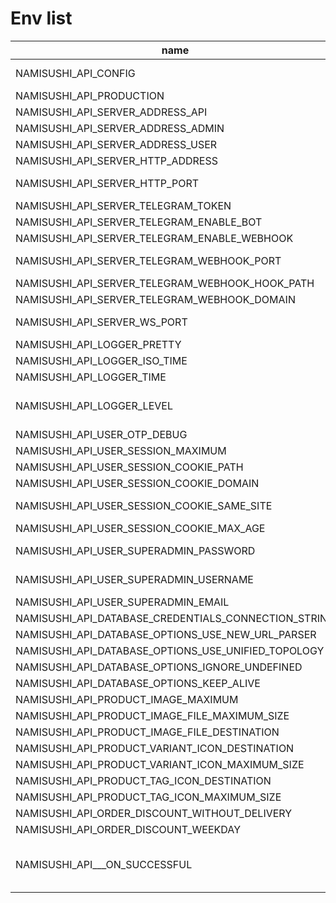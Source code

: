 # Env list

| name                                                 | description          | type            | valid                                  |
|------------------------------------------------------|----------------------|-----------------|----------------------------------------|
| NAMISUSHI_API_CONFIG                                 | Path to the yml file | string          |                                        |
| NAMISUSHI_API_PRODUCTION                             |                      | boolean         |                                        |
| NAMISUSHI_API_SERVER_ADDRESS_API                     |                      | string          |                                        |
| NAMISUSHI_API_SERVER_ADDRESS_ADMIN                   |                      | string          |                                        |
| NAMISUSHI_API_SERVER_ADDRESS_USER                    |                      | string          |                                        |
| NAMISUSHI_API_SERVER_HTTP_ADDRESS                    |                      | string          |                                        |
| NAMISUSHI_API_SERVER_HTTP_PORT                       |                      | integer         | Range: 1...65353                       |
| NAMISUSHI_API_SERVER_TELEGRAM_TOKEN                  |                      | string          |                                        |
| NAMISUSHI_API_SERVER_TELEGRAM_ENABLE_BOT             |                      | boolean         |                                        |
| NAMISUSHI_API_SERVER_TELEGRAM_ENABLE_WEBHOOK         |                      | boolean         |                                        |
| NAMISUSHI_API_SERVER_TELEGRAM_WEBHOOK_PORT           |                      | integer         | Range: 1...65353                       |
| NAMISUSHI_API_SERVER_TELEGRAM_WEBHOOK_HOOK_PATH      |                      | string          |                                        |
| NAMISUSHI_API_SERVER_TELEGRAM_WEBHOOK_DOMAIN         |                      | string          |                                        |
| NAMISUSHI_API_SERVER_WS_PORT                         |                      | integer         | Range: 1...65353                       |
| NAMISUSHI_API_LOGGER_PRETTY                          |                      | boolean         |                                        |
| NAMISUSHI_API_LOGGER_ISO_TIME                        |                      | boolean         |                                        |
| NAMISUSHI_API_LOGGER_TIME                            |                      | boolean         |                                        |
| NAMISUSHI_API_LOGGER_LEVEL                           |                      | string          | enum: <br />-info;<br />-debug.        |
| NAMISUSHI_API_USER_OTP_DEBUG                         |                      | boolean         |                                        |
| NAMISUSHI_API_USER_SESSION_MAXIMUM                   |                      | integer         | Range: 1...                            |
| NAMISUSHI_API_USER_SESSION_COOKIE_PATH               |                      | string          |                                        |
| NAMISUSHI_API_USER_SESSION_COOKIE_DOMAIN             |                      | string          |                                        |
| NAMISUSHI_API_USER_SESSION_COOKIE_SAME_SITE          |                      | string, boolean |                                        |
| NAMISUSHI_API_USER_SESSION_COOKIE_MAX_AGE            |                      | integer         |                                        |
| NAMISUSHI_API_USER_SUPERADMIN_PASSWORD               |                      | string          | Length: 6...1024                       |
| NAMISUSHI_API_USER_SUPERADMIN_USERNAME               |                      | string          | Length: 1...24                         |
| NAMISUSHI_API_USER_SUPERADMIN_EMAIL                  |                      | string          |                                        |
| NAMISUSHI_API_DATABASE_CREDENTIALS_CONNECTION_STRING |                      | string          |                                        |
| NAMISUSHI_API_DATABASE_OPTIONS_USE_NEW_URL_PARSER    |                      | boolean         |                                        |
| NAMISUSHI_API_DATABASE_OPTIONS_USE_UNIFIED_TOPOLOGY  |                      | boolean         |                                        |
| NAMISUSHI_API_DATABASE_OPTIONS_IGNORE_UNDEFINED      |                      | boolean         |                                        |
| NAMISUSHI_API_DATABASE_OPTIONS_KEEP_ALIVE            |                      | boolean         |                                        |
| NAMISUSHI_API_PRODUCT_IMAGE_MAXIMUM                  |                      | integer         |                                        |
| NAMISUSHI_API_PRODUCT_IMAGE_FILE_MAXIMUM_SIZE        |                      | integer         |                                        |
| NAMISUSHI_API_PRODUCT_IMAGE_FILE_DESTINATION         |                      | string          |                                        |
| NAMISUSHI_API_PRODUCT_VARIANT_ICON_DESTINATION       |                      | string          |                                        |
| NAMISUSHI_API_PRODUCT_VARIANT_ICON_MAXIMUM_SIZE      |                      | integer         | Range: 1...                            |
| NAMISUSHI_API_PRODUCT_TAG_ICON_DESTINATION           |                      | string          |                                        |
| NAMISUSHI_API_PRODUCT_TAG_ICON_MAXIMUM_SIZE          |                      | integer         | Range: 1...                            |
| NAMISUSHI_API_ORDER_DISCOUNT_WITHOUT_DELIVERY        |                      | integer         |                                        |
| NAMISUSHI_API_ORDER_DISCOUNT_WEEKDAY                 |                      | integer         |                                        |
| NAMISUSHI_API___ON_SUCCESSFUL                        |                      | string          | enum: <br />-onResponse;<br />-onSend. |
